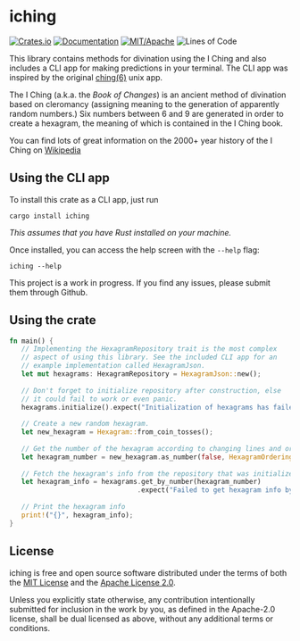 # iching

[![Crates.io][crates-badge]][crates-link] [![Documentation][docs-badge]][docs-link] [![MIT/Apache][license-badge]][license-link] ![Lines of Code][loc-badge]

[crates-badge]: https://img.shields.io/crates/v/iching.svg
[docs-badge]: https://docs.rs/iching/badge.svg
[docs-link]: https://docs.rs/iching/
[license-badge]: https://img.shields.io/badge/license-MIT%2FApache-blue.svg
[loc-badge]: https://tokei.rs/b1/github/velfi/i-ching?category=code
[crates-link]: https://crates.io/crates/iching/
[license-link]: COPYING

This library contains methods for divination using the I Ching and also includes a CLI app
for making predictions in your terminal. The CLI app was inspired by the original
[ching(6)](http://cfcl.com/ching/man/) unix app.

The I Ching (a.k.a. the *Book of Changes*) is an ancient method of divination based on
cleromancy (assigning meaning to the generation of apparently random numbers.) Six numbers
between 6 and 9 are generated in order to create a hexagram, the meaning of which is
contained in the I Ching book.

You can find lots of great information on the 2000+ year history of the I Ching on
[Wikipedia](https://en.wikipedia.org/wiki/I_Ching)

## Using the CLI app
To install this crate as a CLI app, just run
```
cargo install iching
```
*This assumes that you have Rust installed on your machine.*

Once installed, you can access the help screen with the `--help` flag:
```
iching --help
```
This project is a work in progress. If you find any issues, please submit them through Github.
## Using the crate
```rust
fn main() {
   // Implementing the HexagramRepository trait is the most complex
   // aspect of using this library. See the included CLI app for an
   // example implementation called HexagramJson.
   let mut hexagrams: HexagramRepository = HexagramJson::new();
   
   // Don't forget to initialize repository after construction, else
   // it could fail to work or even panic.
   hexagrams.initialize().expect("Initialization of hexagrams has failed");
   
   // Create a new random hexagram.
   let new_hexagram = Hexagram::from_coin_tosses();
   
   // Get the number of the hexagram according to changing lines and ordering
   let hexagram_number = new_hexagram.as_number(false, HexagramOrdering::KingWen);
   
   // Fetch the hexagram's info from the repository that was initialized earlier.
   let hexagram_info = hexagrams.get_by_number(hexagram_number)
                                .expect("Failed to get hexagram info by number (pre)");
                                
   // Print the hexagram info
   print!("{}", hexagram_info);
}
```

## License
iching is free and open source software distributed under the terms of both
the [MIT License][mit-license] and the [Apache License 2.0][apache-license].

[mit-license]: license/LICENSE-MIT
[apache-license]: license/LICENSE-APACHE

Unless you explicitly state otherwise, any contribution intentionally submitted
for inclusion in the work by you, as defined in the Apache-2.0 license, shall be
dual licensed as above, without any additional terms or conditions.